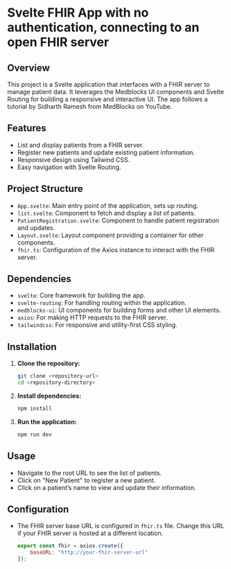 # Svelte FHIR App with no authentication, connecting to an open FHIR server

## Overview

This project is a Svelte application that interfaces with a FHIR server to manage patient data. It leverages the Medblocks UI components and Svelte Routing for building a responsive and interactive UI. The app follows a tutorial by Sidharth Ramesh from MedBlocks on YouTube.

## Features

- List and display patients from a FHIR server.
- Register new patients and update existing patient information.
- Responsive design using Tailwind CSS.
- Easy navigation with Svelte Routing.

## Project Structure

- `App.svelte`: Main entry point of the application, sets up routing.
- `list.svelte`: Component to fetch and display a list of patients.
- `PatientRegistration.svelte`: Component to handle patient registration and updates.
- `Layout.svelte`: Layout component providing a container for other components.
- `fhir.ts`: Configuration of the Axios instance to interact with the FHIR server.

## Dependencies

- `svelte`: Core framework for building the app.
- `svelte-routing`: For handling routing within the application.
- `medblocks-ui`: UI components for building forms and other UI elements.
- `axios`: For making HTTP requests to the FHIR server.
- `tailwindcss`: For responsive and utility-first CSS styling.

## Installation

1. **Clone the repository:**

    ```bash
    git clone <repository-url>
    cd <repository-directory>
    ```

2. **Install dependencies:**

    ```bash
    npm install
    ```

3. **Run the application:**

    ```bash
    npm run dev
    ```

## Usage

- Navigate to the root URL to see the list of patients.
- Click on "New Patient" to register a new patient.
- Click on a patient’s name to view and update their information.

## Configuration

- The FHIR server base URL is configured in `fhir.ts` file. Change this URL if your FHIR server is hosted at a different location.

    ```javascript
    export const fhir = axios.create({
        baseURL: "http://your-fhir-server-url"
    });
    ```
